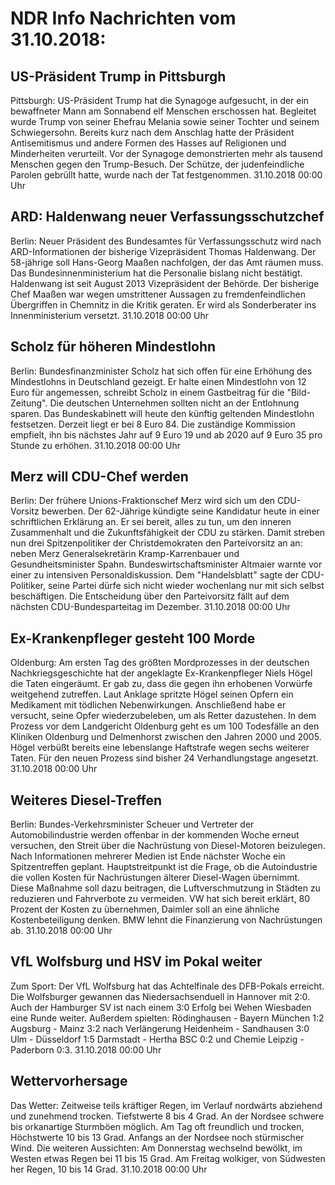 # NDR Info Nachrichten vom 31.10.2018:


## US-Präsident Trump in Pittsburgh
Pittsburgh:	US-Präsident Trump hat die Synagoge aufgesucht, in der ein bewaffneter Mann am Sonnabend elf Menschen erschossen hat. Begleitet wurde Trump von seiner Ehefrau Melania sowie seiner Tochter und seinem Schwiegersohn. Bereits kurz nach dem Anschlag hatte der Präsident Antisemitismus und andere Formen des Hasses auf Religionen und Minderheiten verurteilt. Vor der Synagoge demonstrierten mehr als tausend Menschen gegen den Trump-Besuch. Der Schütze, der judenfeindliche Parolen gebrüllt hatte, wurde nach der Tat festgenommen. 31.10.2018 00:00 Uhr 

## ARD: Haldenwang neuer Verfassungsschutzchef
Berlin:	Neuer Präsident des Bundesamtes für Verfassungsschutz wird nach ARD-Informationen der bisherige Vizepräsident Thomas Haldenwang. Der 58-jährige soll Hans-Georg Maaßen nachfolgen, der das Amt räumen muss. Das Bundesinnenministerium hat die Personalie bislang nicht bestätigt. Haldenwang ist seit August 2013 Vizepräsident der Behörde. Der bisherige Chef Maaßen war wegen umstrittener Aussagen zu fremdenfeindlichen Übergriffen in Chemnitz in die Kritik geraten. Er wird als Sonderberater ins Innenministerium versetzt. 31.10.2018 00:00 Uhr 

## Scholz für höheren Mindestlohn
Berlin: Bundesfinanzminister Scholz hat sich offen für eine Erhöhung des Mindestlohns in Deutschland gezeigt. Er halte einen Mindestlohn von 12 Euro für angemessen, schreibt Scholz in einem Gastbeitrag für die "Bild-Zeitung". Die deutschen Unternehmen sollten nicht an der Entlohnung sparen. Das Bundeskabinett will heute den künftig geltenden Mindestlohn festsetzen. Derzeit liegt er bei 8
Euro 84. Die zuständige Kommission empfielt, ihn bis nächstes Jahr auf 9 Euro 19 und ab 2020 auf 9 Euro 35 pro Stunde zu erhöhen. 31.10.2018 00:00 Uhr 

## Merz will CDU-Chef werden
Berlin: Der frühere Unions-Fraktionschef Merz wird sich um den CDU-Vorsitz bewerben. Der 62-Jährige kündigte seine Kandidatur heute in einer schriftlichen Erklärung an. Er sei bereit, alles zu tun, um den inneren Zusammenhalt und die Zukunftsfähigkeit der CDU zu stärken. Damit streben nun drei Spitzenpolitiker der Christdemokraten den Parteivorsitz an an: neben Merz Generalsekretärin Kramp-Karrenbauer und Gesundheitsminister Spahn. Bundeswirtschaftsminister Altmaier warnte vor einer zu intensiven Personaldiskussion. Dem "Handelsblatt" sagte der CDU-Politiker, seine Partei dürfe sich nicht wieder wochenlang nur mit sich selbst beschäftigen. Die Entscheidung über den Parteivorsitz fällt auf dem nächsten CDU-Bundesparteitag im Dezember. 31.10.2018 00:00 Uhr 

## Ex-Krankenpfleger gesteht 100 Morde
Oldenburg: Am ersten Tag des größten Mordprozesses in der deutschen Nachkriegsgeschichte hat der angeklagte Ex-Krankenpfleger Niels Högel die Taten eingeräumt. Er gab zu, dass die gegen ihn erhobenen Vorwürfe weitgehend zutreffen. Laut Anklage spritzte Högel seinen Opfern ein Medikament mit tödlichen Nebenwirkungen. Anschließend habe er versucht, seine Opfer wiederzubeleben, um als Retter dazustehen. In dem Prozess vor dem Landgericht Oldenburg geht es um 100 Todesfälle an den Kliniken Oldenburg und Delmenhorst zwischen den Jahren 2000 und 2005. Högel verbüßt bereits eine lebenslange Haftstrafe wegen sechs weiterer Taten. Für den neuen Prozess sind bisher 24 Verhandlungstage angesetzt. 31.10.2018 00:00 Uhr 

## Weiteres Diesel-Treffen
Berlin:	Bundes-Verkehrsminister Scheuer und Vertreter der Automobilindustrie werden offenbar in der kommenden Woche erneut versuchen, den Streit über die Nachrüstung von Diesel-Motoren beizulegen. Nach Informationen mehrerer Medien ist Ende nächster Woche ein Spitzentreffen geplant. Hauptstreitpunkt ist die Frage, ob die Autoindustrie die vollen Kosten für Nachrüstungen älterer Diesel-Wagen übernimmt. Diese Maßnahme soll dazu beitragen, die Luftverschmutzung in Städten zu reduzieren und Fahrverbote zu vermeiden. VW hat sich bereit erklärt, 80 Prozent der Kosten zu übernehmen, Daimler soll an eine ähnliche Kostenbeteiligung denken. BMW lehnt die Finanzierung von Nachrüstungen ab. 31.10.2018 00:00 Uhr 

## VfL Wolfsburg und HSV im Pokal weiter
Zum Sport:	Der VfL Wolfsburg hat das Achtelfinale des DFB-Pokals erreicht. Die Wolfsburger gewannen das Niedersachsenduell in Hannover mit 2:0. Auch der Hamburger SV ist nach einem 3:0 Erfolg bei Wehen Wiesbaden eine Runde weiter. Außerdem spielten:
Rödinghausen - Bayern München  1:2
Augsburg - Mainz	3:2 nach Verlängerung
Heidenheim - Sandhausen  3:0
Ulm - Düsseldorf   1:5
Darmstadt - Hertha BSC  0:2
und
Chemie Leipzig - Paderborn 0:3. 31.10.2018 00:00 Uhr 

## Wettervorhersage
Das Wetter:
Zeitweise teils kräftiger Regen, im Verlauf nordwärts abziehend und zunehmend trocken. Tiefstwerte 8 bis 4 Grad. An der Nordsee schwere bis orkanartige Sturmböen möglich. Am Tag oft freundlich und trocken, Höchstwerte 10 bis 13 Grad. Anfangs an der Nordsee noch stürmischer Wind. Die weiteren Aussichten: Am Donnerstag wechselnd bewölkt, im Westen etwas Regen bei 11 bis 15 Grad. Am Freitag wolkiger, von Südwesten her Regen, 10 bis 14 Grad. 31.10.2018 00:00 Uhr 
